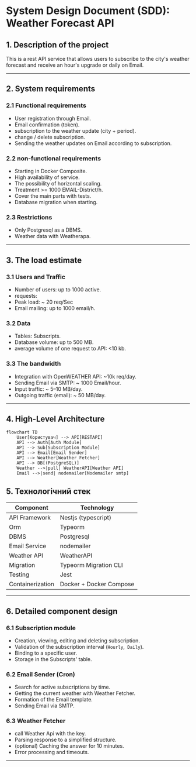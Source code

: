 # System Design Document (SDD): Weather Forecast API

## 1. Description of the project 

This is a rest API service that allows users to subscribe to the city's weather forecast and receive an hour's upgrade or daily on Email. 

--- 

## 2. System requirements 

### 2.1 Functional requirements 

- User registration through Email. 
- Email confirmation (token). 
- subscription to the weather update (city + period). 
- change / delete subscription. 
- Sending the weather updates on Email according to subscription. 

### 2.2 non-functional requirements 

- Starting in Docker Composite. 
- High availability of service. 
- The possibility of horizontal scaling. 
- Treatment >= 1000 EMAIL-District/h. 
- Cover the main parts with tests. 
- Database migration when starting. 

### 2.3 Restrictions 

- Only Postgresql as a DBMS. 
- Weather data with Weatherapa.

---

## 3. The load estimate 

### 3.1 Users and Traffic 

- Number of users: up to 1000 active. 
- requests: 
- Peak load: ~ 20 req/Sec 
- Email mailing: up to 1000 email/h. 

### 3.2 Data 

- Tables: Subscripts. 
- Database volume: up to 500 MB. 
- average volume of one request to API: <10 kb. 

### 3.3 The bandwidth 

- Integration with OpenWEATHER API: ~10k req/day. 
- Sending Email via SMTP: ~ 1000 Email/hour. 
- Input traffic: ~ 5–10 MB/day. 
- Outgoing traffic (email): ~ 50 MB/day.

---

## 4. High-Level Architecture

```mermaid
flowchart TD
    User[Користувач] --> API[RESTAPI]
    API --> Auth[Auth Module]
    API --> Sub[Subscription Module]
    API --> Email[Email Sender]
    API --> Weather[Weather Fetcher]
    API --> DB[(PostgreSQL)]
    Weather -->|pull| WeatherAPI[Weather API]
    Email -->|send| nodemailer[Nodemailer smtp]
```

## 5. Технологічний стек

| Component | Technology | 
| ---------------------- | ----------------------------- | 
| API Framework | Nestjs (typescript) | 
| Orm | Typeorm | 
| DBMS | Postgresql | 
| Email Service | nodemailer | 
| Weather API | WeatherAPI | 
| Migration | Typeorm Migration CLI | 
| Testing | Jest | 
| Containerization | Docker + Docker Compose |

---

## 6. Detailed component design 

### 6.1 Subscription module 

- Creation, viewing, editing and deleting subscription. 
- Validation of the subscription interval (`Hourly`,` Daily`). 
- Binding to a specific user. 
- Storage in the Subscripts' table. 

### 6.2 Email Sender (Cron) 

- Search for active subscriptions by time. 
- Getting the current weather with Weather Fetcher. 
- Formation of the Email template. 
- Sending Email via SMTP. 

### 6.3 Weather Fetcher 

- call Weather Api with the key. 
- Parsing response to a simplified structure. 
- (optional) Caching the answer for 10 minutes. 
- Error processing and timeouts. 

---
